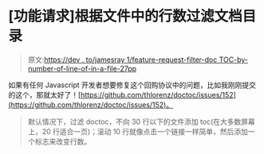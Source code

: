 # [功能请求]根据文件中的行数过滤文档目录

> 原文:[https://dev . to/jamesray 1/feature-request-filter-doc TOC-by-number-of-line-of-in-a-file-27pp](https://dev.to/jamesray1/feature-request-filter-doctoc-by-number-of-lines-in-a-file--27pp)

如果有任何 Javascript 开发者想要修复这个回购协议中的问题，比如我刚刚提交的这个，那就太好了！[https://github.com/thlorenz/doctoc/issues/152](https://github.com/thlorenz/doctoc/issues/152)。

> 默认情况下，过滤 doctoc，不向 30 行以下的文件添加 toc(在大多数屏幕上，20 行适合一页)；滚动 10 行就像点击一个链接一样简单，然后添加一个标志来改变行数。